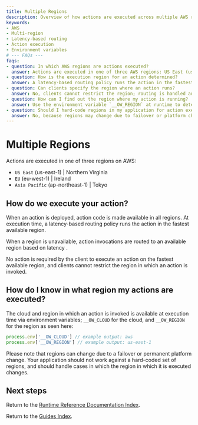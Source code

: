 ```yaml
---
title: Multiple Regions
description: Overview of how actions are executed across multiple AWS regions with latency-based routing and environment variables to identify execution regions.
keywords:
- AWS
- Multi-region
- Latency-based routing
- Action execution
- Environment variables
# --- FAQs ---
faqs:
- question: In which AWS regions are actions executed?
  answer: Actions are executed in one of three AWS regions: US East (us-east-1), EU (eu-west-1), or Asia Pacific (ap-northeast-1).
- question: How is the execution region for an action determined?
  answer: A latency-based routing policy runs the action in the fastest available region at execution time automatically.
- question: Can clients specify the region where an action runs?
  answer: No, clients cannot restrict the region; routing is handled automatically to ensure lowest latency.
- question: How can I find out the region where my action is running?
  answer: Use the environment variable `__OW_REGION` at runtime to determine the current execution region.
- question: Should I hard-code regions in my application for action execution?
  answer: No, because regions may change due to failover or platform changes; your application should handle dynamic regions gracefully.
---
```

# Multiple Regions

Actions are executed in one of three regions on AWS:

* `US East` (us-east-1) | Northern Virginia
* `EU` (eu-west-1) | Ireland
* `Asia Pacific` (ap-northeast-1) | Tokyo

## How do we execute your action?

When an action is deployed, action code is made available in all regions. At execution time, a latency-based routing policy runs the action in the fastest available region.

When a region is unavailable, action invocations are routed to an available region based on latency .

No action is required by the client to execute an action on the fastest available region, and clients cannot restrict the region in which an action is invoked. 

## How do I know in what region my actions are executed?

The cloud and region in which an action is invoked is available at execution time via environment variables; `__OW_CLOUD` for the cloud, and `__OW_REGION` for the region as seen here:

```javascript
process.env['__OW_CLOUD'] // example output: aws
process.env['__OW_REGION'] // example output: us-east-1
```

Please note that regions can change due to a failover or permanent platform change. Your application should not work against a hard-coded set of regions, and should handle cases in which the region in which it is executed changes.

## Next steps

Return to the [Runtime Reference Documentation Index](index.md).

Return to the [Guides Index](../../index.md).
